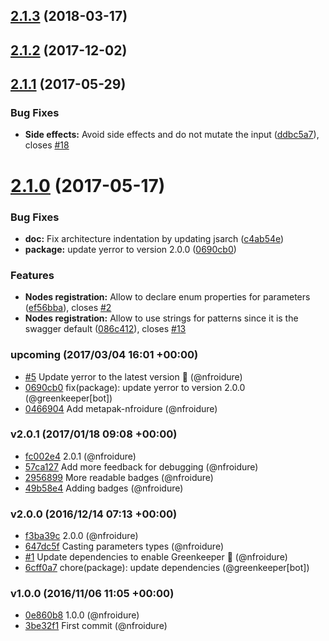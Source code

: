 <a name="2.1.3"></a>
## [2.1.3](https://github.com/nfroidure/siso/compare/v2.1.2...v2.1.3) (2018-03-17)



<a name="2.1.2"></a>
## [2.1.2](https://github.com/nfroidure/siso/compare/v2.1.1...v2.1.2) (2017-12-02)



<a name="2.1.1"></a>
## [2.1.1](https://github.com/nfroidure/siso/compare/v2.1.0...v2.1.1) (2017-05-29)


### Bug Fixes

* **Side effects:** Avoid side effects and do not mutate the input ([ddbc5a7](https://github.com/nfroidure/siso/commit/ddbc5a7)), closes [#18](https://github.com/nfroidure/siso/issues/18)



<a name="2.1.0"></a>
# [2.1.0](https://github.com/nfroidure/siso/compare/v2.0.1...v2.1.0) (2017-05-17)


### Bug Fixes

* **doc:** Fix architecture indentation by updating jsarch ([c4ab54e](https://github.com/nfroidure/siso/commit/c4ab54e))
* **package:** update yerror to version 2.0.0 ([0690cb0](https://github.com/nfroidure/siso/commit/0690cb0))


### Features

* **Nodes registration:** Allow to declare enum properties for parameters ([ef56bba](https://github.com/nfroidure/siso/commit/ef56bba)), closes [#2](https://github.com/nfroidure/siso/issues/2)
* **Nodes registration:** Allow to use strings for patterns since it is the swagger default ([086c412](https://github.com/nfroidure/siso/commit/086c412)), closes [#13](https://github.com/nfroidure/siso/issues/13)




### upcoming (2017/03/04 16:01 +00:00)
- [#5](https://github.com/nfroidure/siso/pull/5) Update yerror to the latest version 🚀 (@nfroidure)
- [0690cb0](https://github.com/nfroidure/siso/commit/0690cb05335e490da486aa5321cab0132521693f) fix(package): update yerror to version 2.0.0 (@greenkeeper[bot])
- [0466904](https://github.com/nfroidure/siso/commit/04669043f8e9b7efd5de6037f4cef9277c95bd9e) Add metapak-nfroidure (@nfroidure)

### v2.0.1 (2017/01/18 09:08 +00:00)
- [fc002e4](https://github.com/nfroidure/siso/commit/fc002e448c0ef30816b9d19f7ed7686f2dccdf68) 2.0.1 (@nfroidure)
- [57ca127](https://github.com/nfroidure/siso/commit/57ca127c0de3c86b9e650ccbb408b9382d12062a) Add more feedback for debugging (@nfroidure)
- [2956899](https://github.com/nfroidure/siso/commit/295689972b73ddffd19dab8a5f3f5d44e8e832d4) More readable badges (@nfroidure)
- [49b58e4](https://github.com/nfroidure/siso/commit/49b58e4dbc7db38ea2869ffd58fed5fc1e0c69df) Adding badges (@nfroidure)

### v2.0.0 (2016/12/14 07:13 +00:00)
- [f3ba39c](https://github.com/nfroidure/siso/commit/f3ba39ccf92617d56af0b626e113c2f1dc37f54b) 2.0.0 (@nfroidure)
- [647dc5f](https://github.com/nfroidure/siso/commit/647dc5fe73afa825eccbb54decb28fc2d7ccb539) Casting parameters types (@nfroidure)
- [#1](https://github.com/nfroidure/siso/pull/1) Update dependencies to enable Greenkeeper 🌴 (@nfroidure)
- [6cff0a7](https://github.com/nfroidure/siso/commit/6cff0a758ea26553a1c981ef5af36f64c9885c41) chore(package): update dependencies (@greenkeeper[bot])

### v1.0.0 (2016/11/06 11:05 +00:00)
- [0e860b8](https://github.com/nfroidure/siso/commit/0e860b8f2518edb6c6d6e5879b98c5693f199ff1) 1.0.0 (@nfroidure)
- [3be32f1](https://github.com/nfroidure/siso/commit/3be32f1135fe8f2a6ffc6b372a02729a7b3cf565) First commit (@nfroidure)
